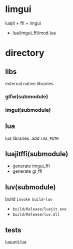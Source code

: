 # limgui
luajit + ffi + imgui

* lua/imgui_ffi/mod.lua

# directory

## libs

external native libraries

### glfw(submodule)
### imgui(submodule)

## lua

lua libraries. add `LUA_PATH`

## luajitffi(submodule)

* generate imgui_ffi
* generate gl_ffi

## luv(submodule)

build `invoke build-luv`

* `build/Release/luajit.exe`
* `build/Release/luv.dll`

## tests

luaunit.lua
